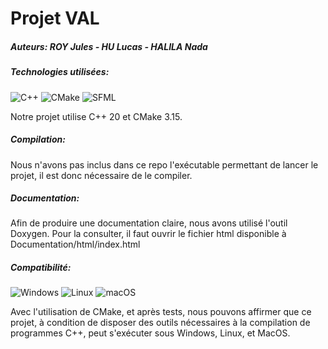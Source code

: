 # Projet VAL

##### Auteurs: ROY Jules - HU Lucas - HALILA Nada

##### Technologies utilisées:

![C++](https://a11ybadges.com/badge?logo=cplusplus) ![CMake](https://a11ybadges.com/badge?logo=cmake) ![SFML](https://a11ybadges.com/badge?logo=sfml)

Notre projet utilise C++ 20 et CMake 3.15.

##### Compilation:

Nous n'avons pas inclus dans ce repo l'exécutable permettant de lancer le projet, il est donc nécessaire de le compiler.

##### Documentation:

Afin de produire une documentation claire, nous avons utilisé l'outil Doxygen. Pour la consulter, il faut ouvrir le fichier html disponible à Documentation/html/index.html

##### Compatibilité:

![Windows](https://a11ybadges.com/badge?logo=windows) ![Linux](https://a11ybadges.com/badge?logo=linux) ![macOS](https://a11ybadges.com/badge?logo=macos)

Avec l'utilisation de CMake, et après tests, nous pouvons affirmer que ce projet, à condition de disposer des outils nécessaires à la compilation de programmes C++, peut s'exécuter sous Windows, Linux, et MacOS.
